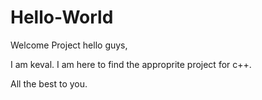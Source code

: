 # Hello-World
Welcome Project
hello guys,

I am keval. I am here to find the approprite project for c++.

All the best to you.
